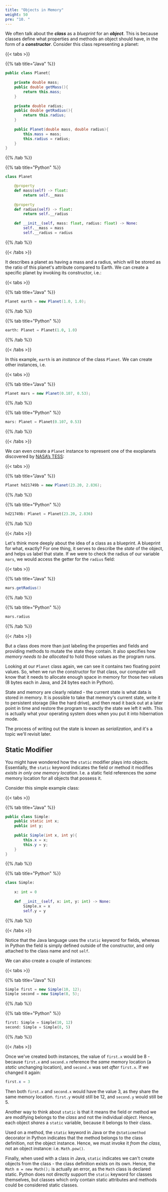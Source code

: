 ```yaml
---
title: "Objects in Memory"
weight: 50
pre: "10. "
---
```

We often talk about the **_class_** as a *blueprint* for an **_object_**.  This is because classes define what properties and methods an object should have, in the form of a **_constructor_**.  Consider this class representing a planet:

{{< tabs >}}

{{% tab title="Java" %}}
```java
public class Planet{
    
    private double mass;
    public double getMass(){
        return this.mass;
    }
    
    private double radius;
    public double getRadius(){
        return this.radius;
    }
    
    public Planet(double mass, double radius){
        this.mass = mass;
        this.radius = radius;
    }
}
```

{{% /tab %}}

{{% tab title="Python" %}}

```python
class Planet

    @property
    def mass(self) -> float:
        return self.__mass
    
    @property
    def radius(self) -> float:
        return self.__radius
    
    def __init__(self, mass: float, radius: float) -> None:
        self.__mass = mass
        self.__radius = radius
```

{{% /tab %}}

{{< /tabs >}}

It describes a planet as having a mass and a radius, which will be stored as the ratio of this planet's attribute compared to Earth. We can create a specific planet by invoking its constructor, i.e.:

{{< tabs >}}

{{% tab title="Java" %}}

```java
Planet earth = new Planet(1.0, 1.0);
```

{{% /tab %}}

{{% tab title="Python" %}}

```python
earth: Planet = Planet(1.0, 1.0)
```

{{% /tab %}}

{{< /tabs >}}

In this example, `earth` is an *instance* of the class `Planet`.  We can create other instances, i.e.

{{< tabs >}}

{{% tab title="Java" %}}

```java
Planet mars = new Planet(0.107, 0.53);
```

{{% /tab %}}

{{% tab title="Python" %}}

```python
mars: Planet = Planet(0.107, 0.53)
```

{{% /tab %}}

{{< /tabs >}}

We can even create a `Planet` instance to represent one of the exoplanets discovered by [NASA’s TESS](https://www.nasa.gov/tess-transiting-exoplanet-survey-satellite "Transiting Extoplanet Survey Satelite"):

{{< tabs >}}

{{% tab title="Java" %}}

```java
Planet hd21749b = new Planet(23.20, 2.836);
```

{{% /tab %}}

{{% tab title="Python" %}}

```python
hd21749b: Planet = Planet(23.20, 2.836)
```

{{% /tab %}}

{{< /tabs >}}

Let's think more deeply about the idea of a class as a blueprint.  A blueprint for what, exactly?  For one thing, it serves to describe the *state* of the object, and helps us label that state.  If we were to check the radius of our variable `mars`, we would access the getter for the `radius` field:

{{< tabs >}}

{{% tab title="Java" %}}

```java
mars.getRadius()
```

{{% /tab %}}

{{% tab title="Python" %}}
```python
mars.radius
```

{{% /tab %}}

{{< /tabs >}}

But a class does more than just labeling the properties and fields and providing methods to mutate the state they contain.  It also specifies how *memory needs to be allocated* to hold those values as the program runs.

Looking at our `Planet` class again, we can see it contains two floating point values. So, when we run the constructor for that class, our computer will know that it needs to allocate enough space in memory for those two values (8 bytes each in Java, and 24 bytes each in Python).

State and memory are clearly related - the current state is what data is stored in memory.  It is possible to take that memory's current state, write it to persistent storage (like the hard drive), and then read it back out at a later point in time and restore the program to exactly the state we left it with.  This is actually what your operating system does when you put it into hibernation mode.

The process of writing out the state is known as *serialization*, and it's a topic we'll revisit later.

## Static Modifier

You might have wondered how the `static` modifier plays into objects.  Essentially, the `static` keyword indicates the field or method it modifies _exists in only one memory location_.  I.e. a static field references the _same_ memory location for all objects that possess it.  

Consider this simple example class:

{{< tabs >}}

{{% tab title="Java" %}}


```java
public class Simple:
    public static int x;
    public int y;
    
    public Simple(int x, int y){
        this.x = x;
        this.y = y;
    }
}
```

{{% /tab %}}

{{% tab title="Python" %}}

```python
class Simple:
    
    x: int = 0
        
    def __init__(self, x: int, y: int) -> None:
        Simple.x = x
        self.y = y
```

{{% /tab %}}

{{< /tabs >}}

Notice that the Java language uses the `static` keyword for fields, whereas in Python the field is simply defined outside of the constructor, and only attached to the class name and not `self`.

We can also create a couple of instances:

{{< tabs >}}

{{% tab title="Java" %}}
```java
Simple first = new Simple(10, 12);
Simple second = new Simple(8, 5);
```

{{% /tab %}}

{{% tab title="Python" %}}

```python
first: Simple = Simple(10, 12)
second: Simple = Simple(8, 5)
```

{{% /tab %}}

{{< /tabs >}}

Once we've created both instances, the value of `first.x` would be 8 - because `first.x` and `second.x` reference the _same_ memory location (a _static_ unchanging location), and `second.x` was set _after_ `first.x`.  If we changed it again:

```java
first.x = 3
```

Then both `first.x` and `second.x` would have the value 3, as they share the same memory location. `first.y` would still be 12, and `second.y` would still be 5.

Another way to think about `static` is that it means the field or method we are modifying belongs to the _class_ and not the individual _object_.  Hence, each object _shares_ a `static` variable, because it belongs to their class. 

Used on a method, the `static` keyword in Java or the `@staticmethod` decorator in Python indicates that the method belongs to the class definition, not the object instance.  Hence, we must invoke it _from the class_, not an object instance: i.e. `Math.pow()`.  

Finally, when used with a class in Java, `static` indicates we can't create objects from the class - the class definition exists on its own.  Hence, the `Math m = new Math();`  is actually an error, as the `Math` class is declared static. Python does not directly support the `static` keyword for classes themselves, but classes which only contain static attributes and methods could be considered static classes. 
